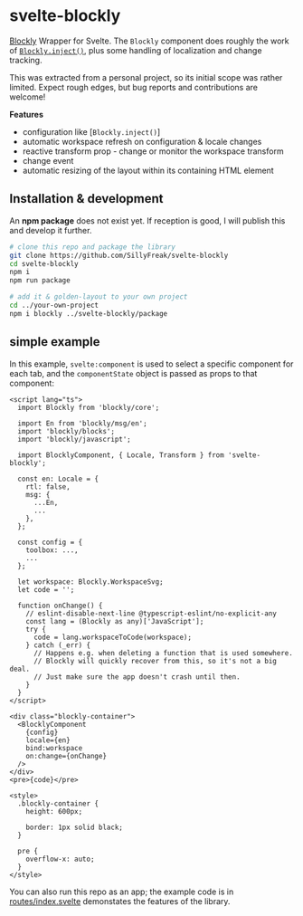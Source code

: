# svelte-blockly

[Blockly](https://developers.google.com/blockly/) Wrapper for Svelte. The `Blockly` component does roughly the work of [`Blockly.inject()`](https://developers.google.com/blockly/reference/js/Blockly#.inject), plus some handling of localization and change tracking.

This was extracted from a personal project, so its initial scope was rather limited. Expect rough edges, but bug reports and contributions are welcome!

**Features**

- configuration like [`Blockly.inject()`]
- automatic workspace refresh on configuration & locale changes
- reactive transform prop - change or monitor the workspace transform
- change event
- automatic resizing of the layout within its containing HTML element

## Installation & development

An **npm package** does not exist yet. If reception is good, I will publish this and develop it further.

```sh
# clone this repo and package the library
git clone https://github.com/SillyFreak/svelte-blockly
cd svelte-blockly
npm i
npm run package

# add it & golden-layout to your own project
cd ../your-own-project
npm i blockly ../svelte-blockly/package
```

## simple example

In this example, `svelte:component` is used to select a specific component for each tab, and the `componentState` object is passed as props to that component:

```svelte
<script lang="ts">
  import Blockly from 'blockly/core';
  
  import En from 'blockly/msg/en';
  import 'blockly/blocks';
  import 'blockly/javascript';

  import BlocklyComponent, { Locale, Transform } from 'svelte-blockly';

  const en: Locale = {
    rtl: false,
    msg: {
      ...En,
      ...
    },
  };

  const config = {
    toolbox: ...,
    ...
  };

  let workspace: Blockly.WorkspaceSvg;
  let code = '';

  function onChange() {
    // eslint-disable-next-line @typescript-eslint/no-explicit-any
    const lang = (Blockly as any)['JavaScript'];
    try {
      code = lang.workspaceToCode(workspace);
    } catch (_err) {
      // Happens e.g. when deleting a function that is used somewhere.
      // Blockly will quickly recover from this, so it's not a big deal.
      // Just make sure the app doesn't crash until then.
    }
  }
</script>

<div class="blockly-container">
  <BlocklyComponent
    {config}
    locale={en}
    bind:workspace
    on:change={onChange}
  />
</div>
<pre>{code}</pre>

<style>
  .blockly-container {
    height: 600px;

    border: 1px solid black;
  }

  pre {
    overflow-x: auto;
  }
</style>
```

You can also run this repo as an app; the example code is in [routes/index.svelte](src/routes/index.svelte) demonstates the features of the library.
